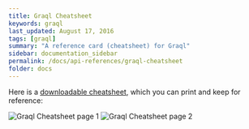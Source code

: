 ```yaml
---
title: Graql Cheatsheet
keywords: graql
last_updated: August 17, 2016
tags: [graql]
summary: "A reference card (cheatsheet) for Graql"
sidebar: documentation_sidebar
permalink: /docs/api-references/graql-cheatsheet
folder: docs
---
```


Here is a [downloadable cheatsheet](../../images/graql-cheatsheet.pdf), which you can print and keep for reference:

![Graql Cheatsheet page 1](/images/graql-cheatsheet-p1.png)
![Graql Cheatsheet page 2](/images/graql-cheatsheet-p2.png)


